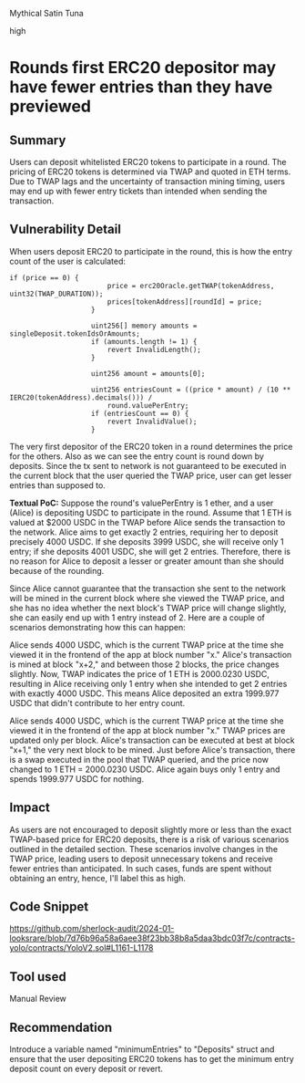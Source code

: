Mythical Satin Tuna

high

# Rounds first ERC20 depositor may have fewer entries than they have previewed

## Summary
Users can deposit whitelisted ERC20 tokens to participate in a round. The pricing of ERC20 tokens is determined via TWAP and quoted in ETH terms. Due to TWAP lags and the uncertainty of transaction mining timing, users may end up with fewer entry tickets than intended when sending the transaction.
## Vulnerability Detail
When users deposit ERC20 to participate in the round, this is how the entry count of the user is calculated:
```solidity
if (price == 0) {
                        price = erc20Oracle.getTWAP(tokenAddress, uint32(TWAP_DURATION));
                        prices[tokenAddress][roundId] = price;
                    }

                    uint256[] memory amounts = singleDeposit.tokenIdsOrAmounts;
                    if (amounts.length != 1) {
                        revert InvalidLength();
                    }

                    uint256 amount = amounts[0];

                    uint256 entriesCount = ((price * amount) / (10 ** IERC20(tokenAddress).decimals())) /
                        round.valuePerEntry;
                    if (entriesCount == 0) {
                        revert InvalidValue();
                    }
```
The very first depositor of the ERC20 token in a round determines the price for the others. 
Also as we can see the entry count is round down by deposits. Since the tx sent to network is not guaranteed to be executed in the current block that the user queried the TWAP price, user can get lesser entries than supposed to. 

**Textual PoC:**
Suppose the round's valuePerEntry is 1 ether, and a user (Alice) is depositing USDC to participate in the round. Assume that 1 ETH is valued at $2000 USDC in the TWAP before Alice sends the transaction to the network. Alice aims to get exactly 2 entries, requiring her to deposit precisely 4000 USDC. If she deposits 3999 USDC, she will receive only 1 entry; if she deposits 4001 USDC, she will get 2 entries. Therefore, there is no reason for Alice to deposit a lesser or greater amount than she should because of the rounding.

Since Alice cannot guarantee that the transaction she sent to the network will be mined in the current block where she viewed the TWAP price, and she has no idea whether the next block's TWAP price will change slightly, she can easily end up with 1 entry instead of 2. Here are a couple of scenarios demonstrating how this can happen:

Alice sends 4000 USDC, which is the current TWAP price at the time she viewed it in the frontend of the app at block number "x." Alice's transaction is mined at block "x+2," and between those 2 blocks, the price changes slightly. Now, TWAP indicates the price of 1 ETH is 2000.0230 USDC, resulting in Alice receiving only 1 entry when she intended to get 2 entries with exactly 4000 USDC. This means Alice deposited an extra 1999.977 USDC that didn't contribute to her entry count.

Alice sends 4000 USDC, which is the current TWAP price at the time she viewed it in the frontend of the app at block number "x." TWAP prices are updated only per block. Alice's transaction can be executed at best at block "x+1," the very next block to be mined. Just before Alice's transaction, there is a swap executed in the pool that TWAP queried, and the price now changed to 1 ETH = 2000.0230 USDC. Alice again buys only 1 entry and spends 1999.977 USDC for nothing.
## Impact
As users are not encouraged to deposit slightly more or less than the exact TWAP-based price for ERC20 deposits, there is a risk of various scenarios outlined in the detailed section. These scenarios involve changes in the TWAP price, leading users to deposit unnecessary tokens and receive fewer entries than anticipated. In such cases, funds are spent without obtaining an entry, hence, I'll label this as high.
## Code Snippet
https://github.com/sherlock-audit/2024-01-looksrare/blob/7d76b96a58a6aee38f23bb38b8a5daa3bdc03f7c/contracts-yolo/contracts/YoloV2.sol#L1161-L1178
## Tool used

Manual Review

## Recommendation
Introduce a variable named "minimumEntries" to "Deposits" struct and ensure that the user depositing ERC20 tokens has to get the minimum entry deposit count on every deposit or revert.